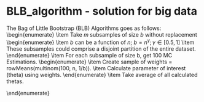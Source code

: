 # BLB_algorithm - solution for big data
The Bag of Little Bootstrap (BLB) Algorithms goes as follows:
\begin{enumerate}
    \item Take $m$ subsamples of size $b$ without replacement
    \begin{enumerate}
        \item $b$ can be a function of $n$; $b = n^\gamma; \gamma \in [0.5,1]$
        \item These subsamples could comprise a disjoint partition of the entire dataset. 
    \end{enumerate}
    \item For each subsample of size b, get 100 MC Estimations.
    \begin{enumerate}
        \item Create sample of weights = rowMeans(multinom(100, n, 1/b)).
        \item Calculate parameter of interest (theta) using weights.
    \end{enumerate}
    \item Take average of all calculated thetas. 

\end{enumerate}
